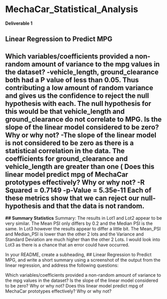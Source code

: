 # MechaCar_Statistical_Analysis

**Deliverable 1**
## Linear Regression to Predict MPG
Which variables/coefficients provided a non-random amount of variance to the mpg values in the dataset?
-vehicle_length, ground_clearance both had a P value of less than 0.05. Thus contributing a low amount of random variance and gives us the confidence to reject the null hypothesis with each. The null hypothesis for this would be that vehicle_length and ground_clearance do not correlate to MPG.
Is the slope of the linear model considered to be zero? Why or why not?
-The slope of the linear model is not considered to be zero as there is a statistical correlation in the data. The coefficients for ground_clearance and vehicle_length are greater than one (
Does this linear model predict mpg of MechaCar prototypes effectively? Why or why not?
-R Squared = 0.7149
-p-Value = 5.35e-11
Each of these metrics show that we can reject our null-hypothesis and that the data is not random.
-


**## Summary Statistics**
Summary:
The results in Lot1 and Lot2 appear to be very similar. The Mean PSI only differs by 0.2 and the Median PSI is the same. In Lot3 however the results appear to differ a little bit. The Mean_PSI and Median_PSI is lower than the other 2 lots and the Variance and Standard Deviation are much higher than the other 2 Lots. I would look into Lot3 as there is a chance that an error could have occurred.




In your README, create a subheading, ## Linear Regression to Predict MPG, and write a short summary using a screenshot of the output from the linear regression, and address the following questions:

Which variables/coefficients provided a non-random amount of variance to the mpg values in the dataset?
Is the slope of the linear model considered to be zero? Why or why not?
Does this linear model predict mpg of MechaCar prototypes effectively? Why or why not?
